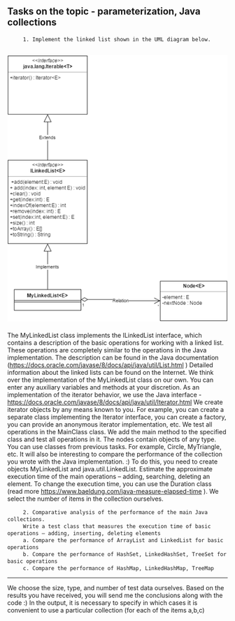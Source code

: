 Tasks on the topic - parameterization, Java collections
---
         1. Implement the linked list shown in the UML diagram below.

![](https://github.com/Ju1iana/netcracker.homework/blob/main/HW4_Collections/src/u/pankratova/resources/collections.png)
---
The MyLinkedList class implements the ILinkedList interface, which contains a description of the basic operations for working with a linked list. These operations are completely similar to the operations in the Java implementation. The description can be found in the Java documentation (https://docs.oracle.com/javase/8/docs/api/java/util/List.html )
Detailed information about the linked lists can be found on the Internet.
We think over the implementation of the MyLinkedList class on our own. You can enter any auxiliary variables and methods at your discretion. As an implementation of the iterator behavior, we use the Java interface - https://docs.oracle.com/javase/8/docs/api/java/util/Iterator.html
We create iterator objects by any means known to you. For example, you can create a separate class implementing the Iterator interface, you can create a factory, you can provide an anonymous iterator implementation, etc.
We test all operations in the MainClass class. We add the main method to the specified class and test all operations in it. The nodes contain objects of any type. You can use classes from previous tasks. For example, Circle, MyTriangle, etc.
It will also be interesting to compare the performance of the collection you wrote with the Java implementation. :) To do this, you need to create objects MyLinkedList and java.util.LinkedList. Estimate the approximate execution time of the main operations – adding, searching, deleting an element. To change the execution time, you can use the Duration class (read more https://www.baeldung.com/java-measure-elapsed-time ). We select the number of items in the collection ourselves.

         2. Comparative analysis of the performance of the main Java collections.
         Write a test class that measures the execution time of basic operations – adding, inserting, deleting elements
         a. Compare the performance of ArrayList and LinkedList for basic operations
         b. Compare the performance of HashSet, LinkedHashSet, TreeSet for basic operations
         c. Compare the performance of HashMap, LinkedHashMap, TreeMap
---

We choose the size, type, and number of test data ourselves.
Based on the results you have received, you will send me the conclusions along with the code :)
In the output, it is necessary to specify in which cases it is convenient to use a particular collection (for each of the items a,b,c)
